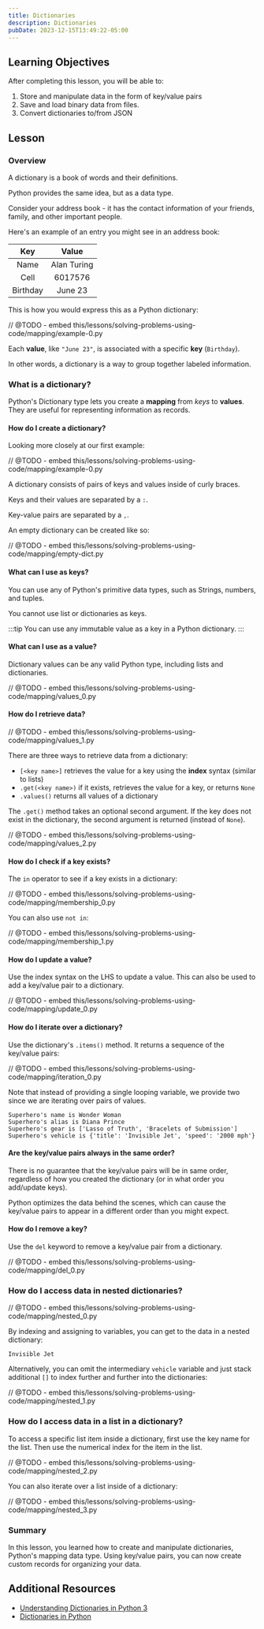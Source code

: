 ```yaml
---
title: Dictionaries
description: Dictionaries
pubDate: 2023-12-15T13:49:22-05:00
---
```


## Learning Objectives

After completing this lesson, you will be able to:

1. Store and manipulate data in the form of key/value pairs
2. Save and load binary data from files.
3. Convert dictionaries to/from JSON

## Lesson

### Overview

A dictionary is a book of words and their definitions.

Python provides the same idea, but as a data type.

Consider your address book - it has the contact information of your friends, family, and other important people.

Here's an example of an entry you might see in an address book:

|   Key    |    Value    |
| :------: | :---------: |
|   Name   | Alan Turing |
|   Cell   |   6017576   |
| Birthday |   June 23   |

This is how you would express this as a Python dictionary:

// @TODO - embed this/lessons/solving-problems-using-code/mapping/example-0.py

Each **value**, like `"June 23"`, is associated with a specific **key** (`Birthday`).

In other words, a dictionary is a way to group together labeled information.

### What is a dictionary?

Python's Dictionary type lets you create a **mapping** from _keys_ to **values**. They are useful for representing information as records.

#### How do I create a dictionary?

Looking more closely at our first example:

// @TODO - embed this/lessons/solving-problems-using-code/mapping/example-0.py

A dictionary consists of pairs of keys and values inside of curly braces.

Keys and their values are separated by a `:`.

Key-value pairs are separated by a `,`.

An empty dictionary can be created like so:

// @TODO - embed this/lessons/solving-problems-using-code/mapping/empty-dict.py

#### What can I use as keys?

You can use any of Python's primitive data types, such as Strings, numbers, and tuples.

You cannot use list or dictionaries as keys.

:::tip
You can use any immutable value as a key in a Python dictionary.
:::

#### What can I use as a value?

Dictionary values can be any valid Python type, including lists and dictionaries.

// @TODO - embed this/lessons/solving-problems-using-code/mapping/values_0.py

#### How do I retrieve data?

// @TODO - embed this/lessons/solving-problems-using-code/mapping/values_1.py

There are three ways to retrieve data from a dictionary:

- `[<key name>]` retrieves the value for a key using the **index** syntax (similar to lists)
- `.get(<key name>)` if it exists, retrieves the value for a key, or returns `None`
- `.values()` returns all values of a dictionary

The `.get()` method takes an optional second argument. If the key does not exist in the dictionary, the second argument is returned (instead of `None`).

// @TODO - embed this/lessons/solving-problems-using-code/mapping/values_2.py

#### How do I check if a key exists?

The `in` operator to see if a key exists in a dictionary:

// @TODO - embed this/lessons/solving-problems-using-code/mapping/membership_0.py

You can also use `not in`:

// @TODO - embed this/lessons/solving-problems-using-code/mapping/membership_1.py

#### How do I update a value?

Use the index syntax on the LHS to update a value. This can also be used to add a key/value pair to a dictionary.

// @TODO - embed this/lessons/solving-problems-using-code/mapping/update_0.py

#### How do I iterate over a dictionary?

Use the dictionary's `.items()` method. It returns a sequence of the key/value pairs:

// @TODO - embed this/lessons/solving-problems-using-code/mapping/iteration_0.py

Note that instead of providing a single looping variable, we provide two since we are iterating over pairs of values.

```
Superhero's name is Wonder Woman
Superhero's alias is Diana Prince
Superhero's gear is ['Lasso of Truth', 'Bracelets of Submission']
Superhero's vehicle is {'title': 'Invisible Jet', 'speed': '2000 mph'}
```

#### Are the key/value pairs always in the same order?

There is no guarantee that the key/value pairs will be in same order, regardless of how you created the dictionary (or in what order you add/update keys).

Python optimizes the data behind the scenes, which can cause the key/value pairs to appear in a different order than you might expect.

#### How do I remove a key?

Use the `del` keyword to remove a key/value pair from a dictionary.

// @TODO - embed this/lessons/solving-problems-using-code/mapping/del_0.py

### How do I access data in nested dictionaries?

// @TODO - embed this/lessons/solving-problems-using-code/mapping/nested_0.py

By indexing and assigning to variables, you can get to the data in a nested dictionary:

```
Invisible Jet
```

Alternatively, you can omit the intermediary `vehicle` variable and just stack additional `[]` to index further and further into the dictionaries:

// @TODO - embed this/lessons/solving-problems-using-code/mapping/nested_1.py

### How do I access data in a list in a dictionary?

To access a specific list item inside a dictionary, first use the key name for the list. Then use the numerical index for the item in the list.

// @TODO - embed this/lessons/solving-problems-using-code/mapping/nested_2.py

You can also iterate over a list inside of a dictionary:

// @TODO - embed this/lessons/solving-problems-using-code/mapping/nested_3.py

### Summary

In this lesson, you learned how to create and manipulate dictionaries, Python's mapping data type. Using key/value pairs, you can now create custom records for organizing your data.

## Additional Resources

- [Understanding Dictionaries in Python 3](https://www.digitalocean.com/community/tutorials/understanding-dictionaries-in-python-3)
- [Dictionaries in Python](https://realpython.com/courses/dictionaries-python/)
